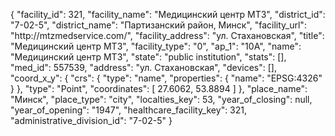 {
    "facility_id": 321,
    "facility_name": "Медицинский центр МТЗ",
    "district_id": "7-02-5",
    "district_name": "Партизанский район, Минск",
    "facility_url": "http:\/\/mtzmedservice.com\/",
    "facility_address": "ул. Стахановская",
    "title": "Медицинский центр МТЗ",
    "facility_type": "0",
    "ap_1": "10А",
    "name": "Медицинский центр МТЗ",
    "state": "public institution",
    "stats": [],
    "med_id": 557539,
    "address": "ул. Стахановская",
    "devices": [],
    "coord_x_y": {
        "crs": {
            "type": "name",
            "properties": {
                "name": "EPSG:4326"
            }
        },
        "type": "Point",
        "coordinates": [
            27.6062,
            53.8894
        ]
    },
    "place_name": "Минск",
    "place_type": "city",
    "localties_key": 53,
    "year_of_closing": null,
    "year_of_opening": "1947",
    "healthcare_facility_key": 321,
    "administrative_division_id": "7-02-5"
}
